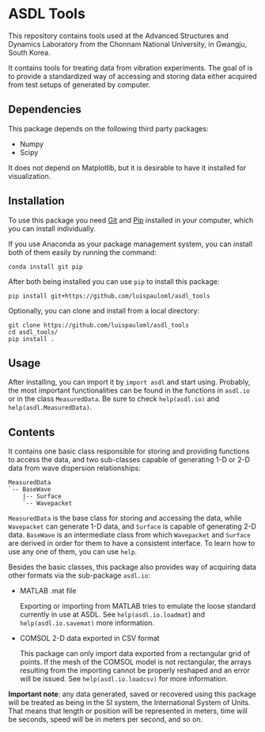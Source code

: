 # ASDL Tools

This repository contains tools used at the Advanced Structures and
Dynamics Laboratory from the Chonnam National University, in Gwangju,
South Korea.

It contains tools for treating data from vibration experiments.  The
goal of is to provide a standardized way of accessing and storing data
either acquired from test setups of generated by computer.


## Dependencies
This package depends on the following third party packages:

- Numpy
- Scipy

It does not depend on Matplotlib, but it is desirable to have it
installed for visualization.


## Installation
To use this package you need [Git](https://git-scm.com) and
[Pip](https://pypi.org/project/pip/) installed in your computer, which
you can install individually.

If you use Anaconda as your package management system, you can install
both of them easily by running the command:

    conda install git pip

After both being installed you can use ``pip`` to install this package:

    pip install git+https://github.com/luispauloml/asdl_tools

Optionally, you can clone and install from a local directory:

    git clone https://github.com/luispauloml/asdl_tools
    cd asdl_tools/
    pip install .


## Usage
After installing, you can import it by ``import asdl`` and start
using.  Probably, the most important functionalities can be found in
the functions in ``asdl.io`` or in the class ``MeasuredData``.  Be
sure to check ``help(asdl.io)`` and ``help(asdl.MeasuredData)``.


## Contents
It contains one basic class responsible for storing and providing
functions to access the data, and two sub-classes capable of
generating 1-D or 2-D data from wave dispersion relationships:

    MeasuredData
    `-- BaseWave
        |-- Surface
        `-- Wavepacket

``MeasuredData`` is the base class for storing and accessing the data,
while ``Wavepacket`` can generate 1-D data, and ``Surface`` is capable
of generating 2-D data. ``BaseWave`` is an intermediate class from
which ``Wavepacket`` and ``Surface`` are derived in order for them to
have a consistent interface.  To learn how to use any one of them, you
can use ``help``.

Besides the basic classes, this package also provides way of acquiring
data other formats via the sub-package ``asdl.io``:

- MATLAB .mat file
  
  Exporting or importing from MATLAB tries to emulate the loose
  standard currently in use at ASDL.  See ``help(asdl.io.loadmat``)
  and ``help(asdl.io.savemat)`` more information.

- COMSOL 2-D data exported in CSV format

  This package can only import data exported from a rectangular grid
  of points.  If the mesh of the COMSOL model is not rectangular, the
  arrays resulting from the importing cannot be properly reshaped and
  an error will be issued.  See ``help(asdl.io.loadcsv)`` for more
  information.

**Important note**: any data generated, saved or recovered using this
package will be treated as being in the SI system, the International
System of Units. That means that length or position will be
represented in meters, time will be seconds, speed will be in meters
per second, and so on.
